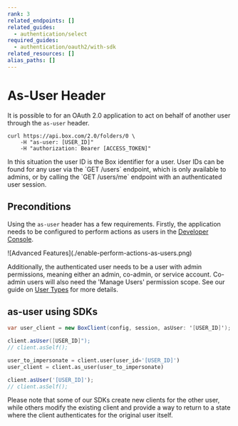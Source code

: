 ```yaml
---
rank: 3
related_endpoints: []
related_guides:
  - authentication/select
required_guides:
  - authentication/oauth2/with-sdk
related_resources: []
alias_paths: []
---
```


# As-User Header

It is possible to for an OAuth 2.0 application to act on behalf of another user
through the `as-user` header.

```curl
curl https://api.box.com/2.0/folders/0 \
    -H "as-user: [USER_ID]"
    -H "authorization: Bearer [ACCESS_TOKEN]"
```

<Message>
In this situation the user ID is the Box identifier for a user. User IDs can be
found for any user via the `GET /users` endpoint, which is only available to
admins, or by calling the `GET /users/me` endpoint with an authenticated user session.
</Message>

## Preconditions

Using the `as-user` header has a few requirements. Firstly, the application
needs to be configured to perform actions as users in the [Developer
Console][devconsole].

<ImageFrame border center>
  ![Advanced Features](./enable-perform-actions-as-users.png)
</ImageFrame>

Additionally, the authenticated user needs to be a user with admin permissions,
meaning either an admin, co-admin, or service account. Co-admin users will also
need the 'Manage Users' permission scope. See our guide on [User
Types](page://platform/user-types) for more details.

## as-user using SDKs

<Tabs>
  <Tab title='.NET'>

```csharp
var user_client = new BoxClient(config, session, asUser: '[USER_ID]');
```

  </Tab>
  <Tab title='Java'>

```java
client.asUser([USER_ID]");
// client.asSelf();
```

  </Tab>
  <Tab title='Python'>

```python
user_to_impersonate = client.user(user_id='[USER_ID]')
user_client = client.as_user(user_to_impersonate)
```

  </Tab>
  <Tab title='Node'>

```js
client.asUser('[USER_ID]');
// client.asSelf();
```

  </Tab>
</Tabs>

<Message warning>
  Please note that some of our SDKs create new clients for the other user, while
  others modify the existing client and provide a way to return to a state where
  the client authenticates for the original user itself.
</Message>

[devconsole]: https://app.box.com/developers/console
